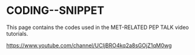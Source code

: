 # CODING--SNIPPET
This page contains the codes used in the MET-RELATED PEP TALK video tutorials.

https://www.youtube.com/channel/UCIjBRO4kq2a8sGOjZ1qM0wg

